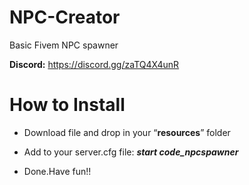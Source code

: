 # NPC-Creator
Basic Fivem NPC spawner

**Discord:** https://discord.gg/zaTQ4X4unR
# How to Install
+ Download file and drop in your “**resources**” folder

+ Add to your server.cfg file: ***start code_npcspawner***

+ Done.Have fun!!
